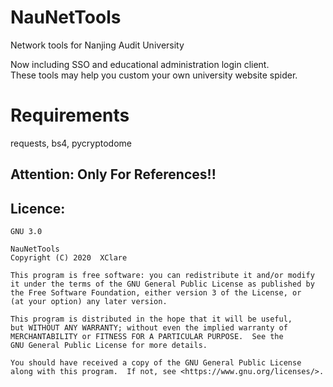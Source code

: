 # NauNetTools

Network tools for Nanjing Audit University  
  
Now including SSO and educational administration login client.  
These tools may help you custom your own university website spider.  

# Requirements  
requests, bs4, pycryptodome  

## Attention: Only For References!!  

## Licence:
    GNU 3.0

    NauNetTools
    Copyright (C) 2020  XClare

    This program is free software: you can redistribute it and/or modify
    it under the terms of the GNU General Public License as published by
    the Free Software Foundation, either version 3 of the License, or
    (at your option) any later version.

    This program is distributed in the hope that it will be useful,
    but WITHOUT ANY WARRANTY; without even the implied warranty of
    MERCHANTABILITY or FITNESS FOR A PARTICULAR PURPOSE.  See the
    GNU General Public License for more details.

    You should have received a copy of the GNU General Public License
    along with this program.  If not, see <https://www.gnu.org/licenses/>.
